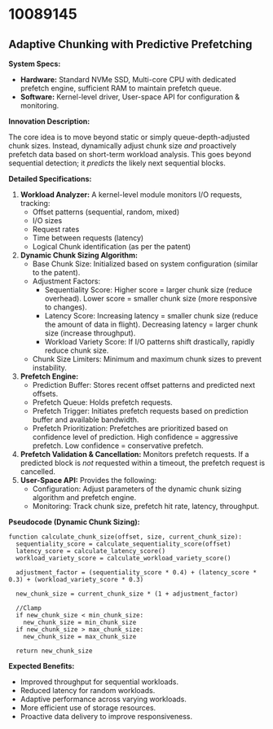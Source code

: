 # 10089145

## Adaptive Chunking with Predictive Prefetching

**System Specs:**

*   **Hardware:** Standard NVMe SSD, Multi-core CPU with dedicated prefetch engine, sufficient RAM to maintain prefetch queue.
*   **Software:** Kernel-level driver, User-space API for configuration & monitoring.

**Innovation Description:**

The core idea is to move beyond static or simply queue-depth-adjusted chunk sizes. Instead, dynamically adjust chunk size *and* proactively prefetch data based on short-term workload analysis.  This goes beyond sequential detection; it *predicts* the likely next sequential blocks.

**Detailed Specifications:**

1.  **Workload Analyzer:** A kernel-level module monitors I/O requests, tracking:
    *   Offset patterns (sequential, random, mixed)
    *   I/O sizes
    *   Request rates
    *   Time between requests (latency)
    *   Logical Chunk identification (as per the patent)
2.  **Dynamic Chunk Sizing Algorithm:**
    *   Base Chunk Size: Initialized based on system configuration (similar to the patent).
    *   Adjustment Factors:
        *   Sequentiality Score:  Higher score = larger chunk size (reduce overhead).  Lower score = smaller chunk size (more responsive to changes).
        *   Latency Score:  Increasing latency = smaller chunk size (reduce the amount of data in flight).  Decreasing latency = larger chunk size (increase throughput).
        *   Workload Variety Score: If I/O patterns shift drastically, rapidly reduce chunk size.
    *   Chunk Size Limiters:  Minimum and maximum chunk sizes to prevent instability.
3.  **Prefetch Engine:**
    *   Prediction Buffer:  Stores recent offset patterns and predicted next offsets.
    *   Prefetch Queue:  Holds prefetch requests.
    *   Prefetch Trigger:  Initiates prefetch requests based on prediction buffer and available bandwidth.
    *   Prefetch Prioritization: Prefetches are prioritized based on confidence level of prediction.  High confidence = aggressive prefetch.  Low confidence = conservative prefetch.
4.  **Prefetch Validation & Cancellation:**  Monitors prefetch requests.  If a predicted block is *not* requested within a timeout, the prefetch request is cancelled.
5.  **User-Space API:**  Provides the following:
    *   Configuration: Adjust parameters of the dynamic chunk sizing algorithm and prefetch engine.
    *   Monitoring: Track chunk size, prefetch hit rate, latency, throughput.

**Pseudocode (Dynamic Chunk Sizing):**

```
function calculate_chunk_size(offset, size, current_chunk_size):
  sequentiality_score = calculate_sequentiality_score(offset)
  latency_score = calculate_latency_score()
  workload_variety_score = calculate_workload_variety_score()

  adjustment_factor = (sequentiality_score * 0.4) + (latency_score * 0.3) + (workload_variety_score * 0.3)

  new_chunk_size = current_chunk_size * (1 + adjustment_factor)

  //Clamp
  if new_chunk_size < min_chunk_size:
    new_chunk_size = min_chunk_size
  if new_chunk_size > max_chunk_size:
    new_chunk_size = max_chunk_size

  return new_chunk_size
```

**Expected Benefits:**

*   Improved throughput for sequential workloads.
*   Reduced latency for random workloads.
*   Adaptive performance across varying workloads.
*   More efficient use of storage resources.
*   Proactive data delivery to improve responsiveness.